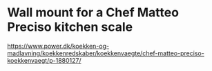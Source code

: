# Wall mount for a Chef Matteo Preciso kitchen scale

<https://www.power.dk/koekken-og-madlavning/koekkenredskaber/koekkenvaegte/chef-matteo-preciso-koekkenvaegt/p-1880127/>
